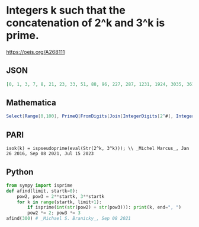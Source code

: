 # Integers k such that the concatenation of 2^k and 3^k is prime\.
https://oeis.org/A268111
## JSON
```JSON
[0, 1, 3, 7, 8, 21, 23, 33, 51, 88, 96, 227, 287, 1231, 1924, 3035, 3614, 4598, 6112, 10813]
```
## Mathematica
```Mathematica
Select[Range[0,100], PrimeQ[FromDigits[Join[IntegerDigits[2^#], IntegerDigits[3^#]]]] &] (* _Alonso del Arte_, Jan 27 2016 *)
```
## PARI
```PARI
isok(k) = ispseudoprime(eval(Str(2^k, 3^k))); \\ _Michel Marcus_, Jan 26 2016, Sep 08 2021, Jul 15 2023
```
## Python
```Python
from sympy import isprime
def afind(limit, startk=0):
    pow2, pow3 = 2**startk, 3**startk
    for k in range(startk, limit+1):
        if isprime(int(str(pow2) + str(pow3))): print(k, end=", ")
        pow2 *= 2; pow3 *= 3
afind(300) # _Michael S. Branicky_, Sep 08 2021
```
